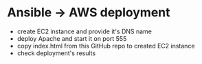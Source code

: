 # Ansible -> AWS deployment
- create EC2 instance and provide it's DNS name
- deploy Apache and start it on port 555
- copy index.html from this GitHub repo to created EC2 instance
- check deployment's results
